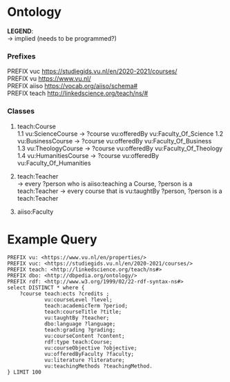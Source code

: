 # Ontology

**LEGEND**:  
-> implied (needs to be programmed?)


### Prefixes

PREFIX vuc <https://studiegids.vu.nl/en/2020-2021/courses/>  
PREFIX vu <https://www.vu.nl/>  
PREFIX aiiso <https://vocab.org/aiiso/schema#>  
PREFIX teach <http://linkedscience.org/teach/ns/#>  

### Classes
1. teach:Course  
  1.1 vu:ScienceCourse -> ?course vu:offeredBy vu:Faculty_Of_Science
  1.2 vu:BusinessCourse -> ?course vu:offeredBy vu:Faculty_Of_Business  
  1.3 vu:TheologyCourse -> ?course vu:offeredBy vu:Faculty_Of_Theology  
  1.4 vu:HumanitiesCourse -> ?course vu:offeredBy vu:Faculty_Of_Humanities  
    
2. teach:Teacher  
  -> every ?person who is aiiso:teaching a Course, ?person is a teach:Teacher
  -> every course that is vu:taughtBy ?person, ?person is a teach:Teacher
  
3. aiiso:Faculty


# Example Query 
```SPARQL
PREFIX vu: <https://www.vu.nl/en/properties/>
PREFIX vuc: <https://studiegids.vu.nl/en/2020-2021/courses/>
PREFIX teach: <http://linkedscience.org/teach/ns#>
PREFIX dbo: <http://dbpedia.org/ontology/>
PREFIX rdf: <http://www.w3.org/1999/02/22-rdf-syntax-ns#>
select DISTINCT * where { 
	?course teach:ects ?credits ;
         	vu:courseLevel ?level;
          	teach:academicTerm ?period;
           	teach:courseTitle ?title;
            vu:taughtBy ?teacher;
            dbo:language ?language;
            teach:grading ?grading;
            vu:courseContent ?content;
            rdf:type teach:Course;
            vu:courseObjective ?objective;
            vu:offeredByFaculty ?faculty;
            vu:literature ?literature;
            vu:teachingMethods ?teachingMethod.
} LIMIT 100
```
